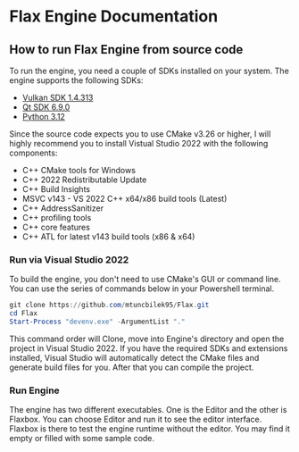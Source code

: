 # Flax Engine Documentation

## How to run Flax Engine from source code

To run the engine, you need a couple of SDKs installed on your system. The engine supports the following SDKs:

- [Vulkan SDK 1.4.313](https://vulkan.lunarg.com/sdk/home)
- [Qt SDK 6.9.0](https://www.qt.io/download-qt-installer)
- [Python 3.12](https://www.python.org/downloads/release/python-3120/)

Since the source code expects you to use CMake v3.26 or higher, I will highly recommend you to install Vistual Studio 
2022 with the following components:
- C++ CMake tools for Windows
- C++ 2022 Redistributable Update
- C++ Build Insights
- MSVC v143 - VS 2022 C++ x64/x86 build tools (Latest)
- C++ AddressSanitizer
- C++ profiling tools
- C++ core features
- C++ ATL for latest v143 build tools (x86 & x64)

### Run via Visual Studio 2022
To build the engine, you don't need to use CMake's GUI or command line. You can use the series of commands below in your Powershell terminal.

```powershell
git clone https://github.com/mtuncbilek95/Flax.git
cd Flax
Start-Process "devenv.exe" -ArgumentList "."
```

This command order will Clone, move into Engine's directory and open the project in Visual Studio 2022. If you have the required SDKs and extensions installed,
Visual Studio will automatically detect the CMake files and generate build files for you. After that you can compile the project. 


### Run Engine

The engine has two different executables. One is the Editor and the other is Flaxbox. You can choose Editor and run it to see the editor interface. Flaxbox is
there to test the engine runtime without the editor. You may find it empty or filled with some sample code.

